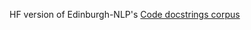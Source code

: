 HF version of Edinburgh-NLP's [Code docstrings corpus](https://github.com/EdinburghNLP/code-docstring-corpus)